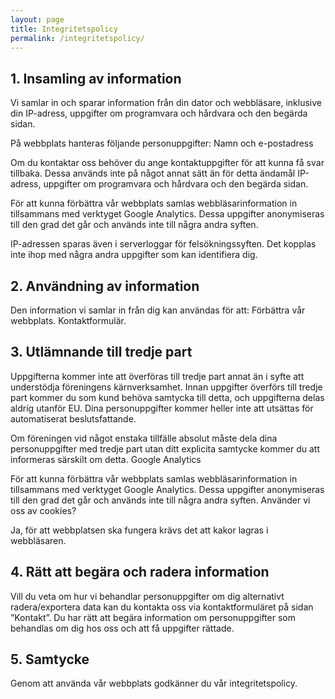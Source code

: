 ```yaml
---
layout: page
title: Integritetspolicy
permalink: /integritetspolicy/
---
```


## 1. Insamling av information

Vi samlar in och sparar information från din dator och webbläsare, inklusive din IP-adress, uppgifter om programvara och hårdvara och den begärda sidan.

På webbplats hanteras följande personuppgifter:
Namn och e-postadress

Om du kontaktar oss behöver du ange kontaktuppgifter för att kunna få svar tillbaka. Dessa används inte på något annat sätt än för detta ändamål
IP-adress, uppgifter om programvara och hårdvara och den begärda sidan.

För att kunna förbättra vår webbplats samlas webbläsarinformation in tillsammans med verktyget Google Analytics. Dessa uppgifter anonymiseras till den grad det går och används inte till några andra syften.

IP-adressen sparas även i serverloggar för felsökningssyften. Det kopplas inte ihop med några andra uppgifter som kan identifiera dig.

## 2. Användning av information

Den information vi samlar in från dig kan användas för att: Förbättra vår webbplats. Kontaktformulär.
## 3. Utlämnande till tredje part

Uppgifterna kommer inte att överföras till tredje part annat än i syfte att understödja föreningens kärnverksamhet. Innan uppgifter överförs till tredje part kommer du som kund behöva samtycka till detta, och uppgifterna delas aldrig utanför EU. Dina personuppgifter kommer heller inte att utsättas för automatiserat beslutsfattande.

Om föreningen vid något enstaka tillfälle absolut måste dela dina personuppgifter med tredje part utan ditt explicita samtycke kommer du att informeras särskilt om detta.
Google Analytics

För att kunna förbättra vår webbplats samlas webbläsarinformation in tillsammans med verktyget Google Analytics. Dessa uppgifter anonymiseras till den grad det går och används inte till några andra syften.
Använder vi oss av cookies?

Ja, för att webbplatsen ska fungera krävs det att kakor lagras i webbläsaren.

## 4. Rätt att begära och radera information

Vill du veta om hur vi behandlar personuppgifter om dig alternativt radera/exportera data kan du kontakta oss via kontaktformuläret på sidan ”Kontakt”. Du har rätt att begära information om personuppgifter som behandlas om dig hos oss och att få uppgifter rättade.

## 5. Samtycke

Genom att använda vår webbplats godkänner du vår integritetspolicy.